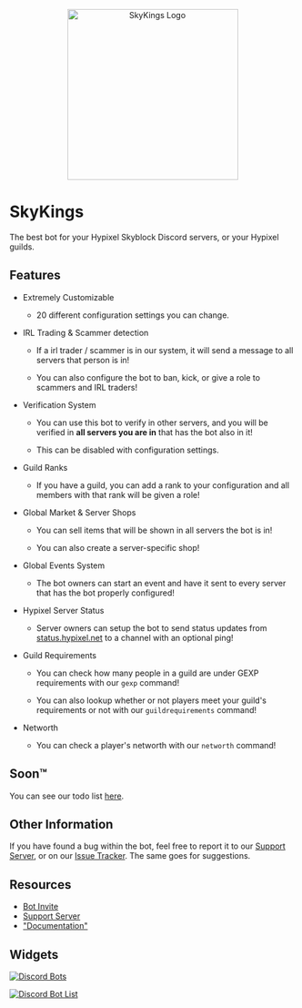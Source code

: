 <a href="https://discord.gg/XqUQBqTh27">
    <p align="center">
        <img width="300" height="300" src="https://i.imgur.com/sPBmNZY.png" alt="SkyKings Logo">
    </p>
</a>

# SkyKings
The best bot for your Hypixel Skyblock Discord servers, or your Hypixel guilds.

## Features

- Extremely Customizable

    - 20 different configuration settings you can change.

- IRL Trading & Scammer detection
    
    - If a irl trader / scammer is in our system, it will send a message to all servers that person is in!
    
    - You can also configure the bot to ban, kick, or give a role to scammers and IRL traders!
    
- Verification System

    - You can use this bot to verify in other servers, and you will be verified in **all servers you are in** that has the bot also in it!

    - This can be disabled with configuration settings.

- Guild Ranks

    - If you have a guild, you can add a rank to your configuration and all members with that rank will be given a role!

- Global Market & Server Shops

    - You can sell items that will be shown in all servers the bot is in!
    
    - You can also create a server-specific shop!

- Global Events System

    - The bot owners can start an event and have it sent to every server that has the bot properly configured!

- Hypixel Server Status

    - Server owners can setup the bot to send status updates from [status.hypixel.net](https://status.hypixel.net) to a channel with an optional ping!

- Guild Requirements

    - You can check how many people in a guild are under GEXP requirements with our `gexp` command!

    - You can also lookup whether or not players meet your guild's requirements or not with our `guildrequirements` command!

- Networth

    - You can check a player's networth with our `networth` command!

## Soon™

You can see our todo list [here](https://github.com/plun1331/SkyKings/projects/1).

## Other Information

If you have found a bug within the bot, feel free to report it to our [Support Server](https://discord.gg/XqUQBqTh27), or on our [Issue Tracker](https://github.com/plun1331/SkyKings/issues). The same goes for suggestions.

## Resources
- [Bot Invite](https://skykings-guild.github.io/bot/invite)
- [Support Server](https://skykings-guild.github.io/discord)
- ["Documentation"](https://skykings-guild.github.io/bot/docs)

## Widgets
[![Discord Bots](https://top.gg/api/widget/797974550834053203.svg)](https://top.gg/bot/797974550834053203)

[![Discord Bot List](https://discordbotlist.com/bots/797974550834053203/widget)](https://discordbotlist.com/bots/797974550834053203)
